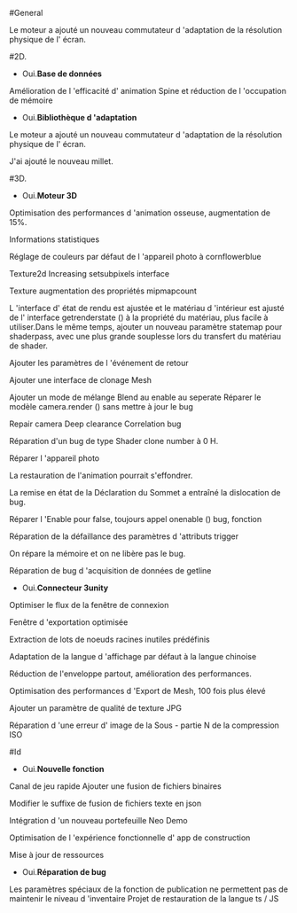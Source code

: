 #General

Le moteur a ajouté un nouveau commutateur d 'adaptation de la résolution physique de l' écran.

#2D.

- Oui.**Base de données**

Amélioration de l 'efficacité d' animation Spine et réduction de l 'occupation de mémoire


- Oui.**Bibliothèque d 'adaptation**

Le moteur a ajouté un nouveau commutateur d 'adaptation de la résolution physique de l' écran.

J'ai ajouté le nouveau millet.


#3D.

- Oui.**Moteur 3D**

Optimisation des performances d 'animation osseuse, augmentation de 15%.
 

Informations statistiques

Réglage de couleurs par défaut de l 'appareil photo à cornflowerblue

Texture2d Increasing setsubpixels interface

Texture augmentation des propriétés mipmapcount

L 'interface d' état de rendu est ajustée et le matériau d 'intérieur est ajusté de l' interface getrenderstate () à la propriété du matériau, plus facile à utiliser.Dans le même temps, ajouter un nouveau paramètre statemap pour shaderpass, avec une plus grande souplesse lors du transfert du matériau de shader.

Ajouter les paramètres de l 'événement de retour

Ajouter une interface de clonage Mesh

Ajouter un mode de mélange Blend au enable au seperate
Réparer le modèle camera.render () sans mettre à jour le bug

Repair camera Deep clearance Correlation bug

Réparation d'un bug de type Shader clone number à 0 H.

Réparer l 'appareil photo

La restauration de l'animation pourrait s'effondrer.

La remise en état de la Déclaration du Sommet a entraîné la dislocation de bug.

Réparer l 'Enable pour false, toujours appel onenable () bug, fonction

Réparation de la défaillance des paramètres d 'attributs trigger

On répare la mémoire et on ne libère pas le bug.

Réparation de bug d 'acquisition de données de getline


- Oui.**Connecteur 3unity**

Optimiser le flux de la fenêtre de connexion

Fenêtre d 'exportation optimisée

Extraction de lots de noeuds racines inutiles prédéfinis

Adaptation de la langue d 'affichage par défaut à la langue chinoise

Réduction de l'enveloppe partout, amélioration des performances.

Optimisation des performances d 'Export de Mesh, 100 fois plus élevé

Ajouter un paramètre de qualité de texture JPG

Réparation d 'une erreur d' image de la Sous - partie N de la compression ISO


#Id

- Oui.**Nouvelle fonction**

Canal de jeu rapide
Ajouter une fusion de fichiers binaires

Modifier le suffixe de fusion de fichiers texte en json

Intégration d 'un nouveau portefeuille Neo Demo

Optimisation de l 'expérience fonctionnelle d' app de construction

Mise à jour de ressources

- Oui.**Réparation de bug**

Les paramètres spéciaux de la fonction de publication ne permettent pas de maintenir le niveau d 'inventaire
Projet de restauration de la langue ts / JS


  
